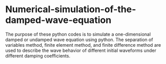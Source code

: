 # Numerical-simulation-of-the-damped-wave-equation
The purpose of these python codes is to simulate a one-dimensional damped or undamped wave equation using python. The separation of variables method, finite element method, and finite difference method are used to describe the wave behavior of different initial waveforms under different damping coefficients.
